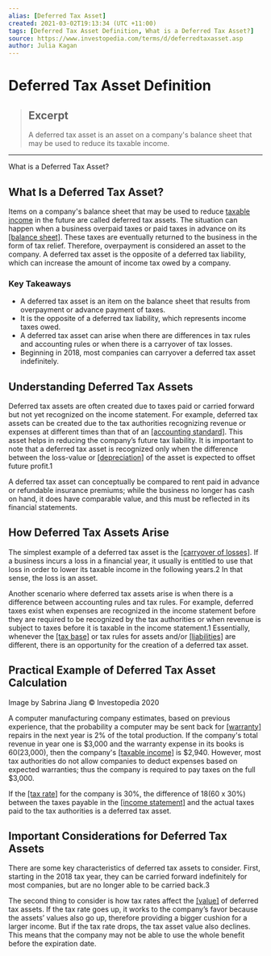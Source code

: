 ```yaml
---
alias: [Deferred Tax Asset]
created: 2021-03-02T19:13:34 (UTC +11:00)
tags: [Deferred Tax Asset Definition, What is a Deferred Tax Asset?]
source: https://www.investopedia.com/terms/d/deferredtaxasset.asp
author: Julia Kagan
---
```


# Deferred Tax Asset Definition

> ## Excerpt
> A deferred tax asset is an asset on a company's balance sheet that may be used to reduce its taxable income.

---

What is a Deferred Tax Asset?
## What Is a Deferred Tax Asset?

Items on a company's balance sheet that may be used to reduce [taxable income](https://www.investopedia.com/terms/t/taxableincome.asp) in the future are called deferred tax assets. The situation can happen when a business overpaid taxes or paid taxes in advance on its [[balance sheet]](https://www.investopedia.com/terms/b/balancesheet.asp). These taxes are eventually returned to the business in the form of tax relief. Therefore, overpayment is considered an asset to the company. A deferred tax asset is the opposite of a deferred tax liability, which can increase the amount of income tax owed by a company. 

### Key Takeaways

-   A deferred tax asset is an item on the balance sheet that results from overpayment or advance payment of taxes.
-   It is the opposite of a deferred tax liability, which represents income taxes owed.
-   A deferred tax asset can arise when there are differences in tax rules and accounting rules or when there is a carryover of tax losses.
-   Beginning in 2018, most companies can carryover a deferred tax asset indefinitely.

## Understanding Deferred Tax Assets

Deferred tax assets are often created due to taxes paid or carried forward but not yet recognized on the income statement. For example, deferred tax assets can be created due to the tax authorities recognizing revenue or expenses at different times than that of an [[accounting standard]](https://www.investopedia.com/terms/a/accounting-standard.asp). This asset helps in reducing the company’s future tax liability. It is important to note that a deferred tax asset is recognized only when the difference between the loss-value or [[depreciation]](https://www.investopedia.com/terms/d/depreciation.asp) of the asset is expected to offset future profit.1

A deferred tax asset can conceptually be compared to rent paid in advance or refundable insurance premiums; while the business no longer has cash on hand, it does have comparable value, and this must be reflected in its financial statements.

## How Deferred Tax Assets Arise

The simplest example of a deferred tax asset is the [[carryover of losses]](https://www.investopedia.com/terms/t/tax-loss-carryforward.asp). If a business incurs a loss in a financial year, it usually is entitled to use that loss in order to lower its taxable income in the following years.2 In that sense, the loss is an asset.

Another scenario where deferred tax assets arise is when there is a difference between accounting rules and tax rules. For example, deferred taxes exist when expenses are recognized in the income statement before they are required to be recognized by the tax authorities or when revenue is subject to taxes before it is taxable in the income statement.1 Essentially, whenever the [[tax base]](https://www.investopedia.com/terms/t/taxbase.asp) or tax rules for assets and/or [[liabilities]](https://www.investopedia.com/terms/l/liability.asp) are different, there is an opportunity for the creation of a deferred tax asset.

## Practical Example of Deferred Tax Asset Calculation

Image by Sabrina Jiang © Investopedia 2020

A computer manufacturing company estimates, based on previous experience, that the probability a computer may be sent back for [[warranty]](https://www.investopedia.com/terms/w/warranty.asp) repairs in the next year is 2% of the total production. If the company's total revenue in year one is $3,000 and the warranty expense in its books is $60 (2% x $3,000), then the company's [[taxable income]](https://www.investopedia.com/terms/t/taxableincome.asp) is $2,940. However, most tax authorities do not allow companies to deduct expenses based on expected warranties; thus the company is required to pay taxes on the full $3,000.

If the [[tax rate]](https://www.investopedia.com/terms/t/taxrate.asp) for the company is 30%, the difference of $18 ($60 x 30%) between the taxes payable in the [[income statement]](https://www.investopedia.com/terms/i/incomestatement.asp) and the actual taxes paid to the tax authorities is a deferred tax asset.

## Important Considerations for Deferred Tax Assets

There are some key characteristics of deferred tax assets to consider. First, starting in the 2018 tax year, they can be carried forward indefinitely for most companies, but are no longer able to be carried back.3

The second thing to consider is how tax rates affect the [[value]](https://www.investopedia.com/terms/v/value.asp) of deferred tax assets. If the tax rate goes up, it works to the company’s favor because the assets’ values also go up, therefore providing a bigger cushion for a larger income. But if the tax rate drops, the tax asset value also declines. This means that the company may not be able to use the whole benefit before the expiration date.
